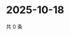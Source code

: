 # 2025-10-18

共 0 条

<!-- BEGIN ZHIHUVIDEO -->
<!-- 最后更新时间 Sat Oct 18 2025 17:10:32 GMT+0800 (China Standard Time) -->

<!-- END ZHIHUVIDEO -->
